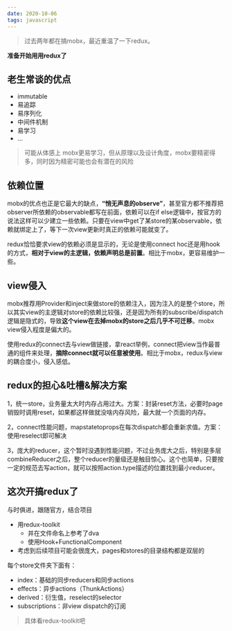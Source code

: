 ```yaml
---
date: 2020-10-06
tags: javascript
---
```


> 过去两年都在搞mobx，最近重温了一下redux。

**准备开始用用redux了**

## 老生常谈的优点

- immutable
- 易追踪
- 易序列化
- 中间件机制
- 易学习
- ...

> 可能从体感上 mobx更易学习，但从原理以及设计角度，mobx要精密得多，同时因为精密可能也会有潜在的风险

## 依赖位置

mobx的优点也正是它最大的缺点，**“悄无声息的observe”**，甚至官方都不推荐把observer所依赖的observable都写在前面，依赖可以在if else逻辑中，按官方的说法这样可以少建立一些依赖。只要在view中get了某store的某observable，依赖就绑定上了，等下一次view更新时真正的依赖可能就变了。

redux恰恰要求view的依赖必须是显示的，无论是使用connect hoc还是用hook的方式，**相对于view的主逻辑，依赖声明总是前置**。相比于mobx，更容易维护一些。

## view侵入

mobx推荐用Provider和inject来做store的依赖注入，因为注入的是整个store，所以其实view的主逻辑对store的依赖比较强，还是因为所有的subscribe/dispatch逻辑是隐式的，导致**这个view在去掉mobx的store之后几乎不可迁移**。mobx view侵入程度是偏大的。

使用redux的connect去与view做链接，拿react举例，connect把view当作最普通的组件来处理，**摘除connect就可以任意被使用**。相比于mobx，redux与view的耦合度小，侵入感低。

## redux的担心&吐槽&解决方案

1，统一store，业务量太大时内存占用过大。方案：封装reset方法，必要时page销毁时调用reset，如果都这样做就没啥内存风险，最大就一个页面的内存。

2，connect性能问题，mapstatetoprops在每次dispatch都会重新求值。方案：使用reselect即可解决

3，庞大的reducer，这个暂时没遇到性能问题，不过业务庞大之后，特别是多层combineReducer之后，整个reducer的量级还是触目惊心。这个也简单，只要按一定的规范去写action，就可以按照action.type描述的位置找到最小reducer。

## 这次开搞redux了

与时俱进，跟随官方，结合项目

- 用redux-toolkit
    - 并在文件命名上参考了dva
    - 使用Hook+FunctionalComponent
- 考虑到后续项目可能会很庞大，pages和stores的目录结构都是双层的

每个store文件夹下面有：

- index：基础的同步reducers和同步actions
- effects：异步actions（ThunkActions）
- derived：衍生值，reselect的selector
- subscriptions：非view dispatch的订阅

> 具体看redux-toolkit吧